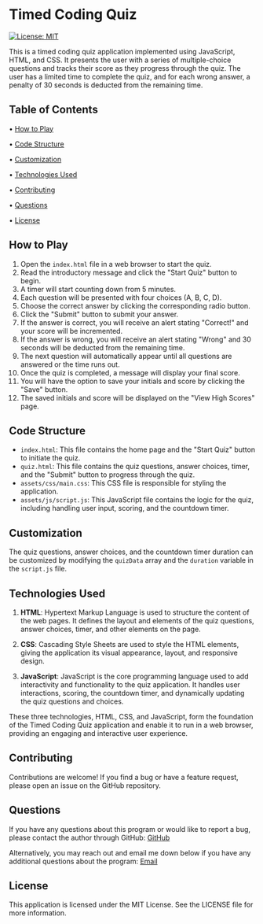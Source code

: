 # Timed Coding Quiz

[![License: MIT](https://img.shields.io/badge/License-MIT-yellow.svg)](https://opensource.org/licenses/MIT)

This is a timed coding quiz application implemented using JavaScript, HTML, and CSS. It presents the user with a series of multiple-choice questions and tracks their score as they progress through the quiz. The user has a limited time to complete the quiz, and for each wrong answer, a penalty of 30 seconds is deducted from the remaining time.

## Table of Contents

 • [How to Play](#how-to-play)

 • [Code Structure](#code-structure)

 • [Customization](#customization)

 • [Technologies Used](#technologies-used)

 • [Contributing](#contributing)

 • [Questions](#questions)

 • [License](#license)

## How to Play

1. Open the `index.html` file in a web browser to start the quiz.
2. Read the introductory message and click the "Start Quiz" button to begin.
3. A timer will start counting down from 5 minutes.
4. Each question will be presented with four choices (A, B, C, D).
5. Choose the correct answer by clicking the corresponding radio button.
6. Click the "Submit" button to submit your answer.
7. If the answer is correct, you will receive an alert stating "Correct!" and your score will be incremented.
8. If the answer is wrong, you will receive an alert stating "Wrong" and 30 seconds will be deducted from the remaining time.
9. The next question will automatically appear until all questions are answered or the time runs out.
10. Once the quiz is completed, a message will display your final score.
11. You will have the option to save your initials and score by clicking the "Save" button.
12. The saved initials and score will be displayed on the "View High Scores" page.

## Code Structure

+ `index.html`: This file contains the home page and the "Start Quiz" button to initiate the quiz.
+ `quiz.html`: This file contains the quiz questions, answer choices, timer, and the "Submit" button to progress through the quiz.
+ `assets/css/main.css`: This CSS file is responsible for styling the application.
+ `assets/js/script.js`: This JavaScript file contains the logic for the quiz, including handling user input, scoring, and the countdown timer.

## Customization

The quiz questions, answer choices, and the countdown timer duration can be customized by modifying the `quizData` array and the `duration` variable in the `script.js` file.

## Technologies Used

1. <b>HTML</b>: Hypertext Markup Language is used to structure the content of the web pages. It defines the layout and elements of the quiz questions, answer choices, timer, and other elements on the page.

2. <b>CSS</b>: Cascading Style Sheets are used to style the HTML elements, giving the application its visual appearance, layout, and responsive design.

3. <b>JavaScript</b>: JavaScript is the core programming language used to add interactivity and functionality to the quiz application. It handles user interactions, scoring, the countdown timer, and dynamically updating the quiz questions and choices.

These three technologies, HTML, CSS, and JavaScript, form the foundation of the Timed Coding Quiz application and enable it to run in a web browser, providing an engaging and interactive user experience.

## Contributing

Contributions are welcome! If you find a bug or have a feature request, please open an issue on the GitHub repository.

## Questions

If you have any questions about this program or would like to report a bug, please contact the author through GitHub:
[GitHub](https://github.com/tg1489/)

Alternatively, you may reach out and email me down below if you have any additional questions about the program:
[Email](mailto:tonyguarino1489@gmail.com)

## License

This application is licensed under the MIT License. See the LICENSE file for more information.
